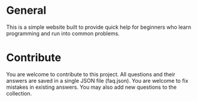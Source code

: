 # General #
This is a simple website built to provide quick help for beginners who learn programming and run into common problems.

# Contribute #
You are welcome to contribute to this project. All questions and their answers are saved in a single JSON file (faq.json). You are welcome to fix mistakes in existing answers. You may also add new questions to the collection.
